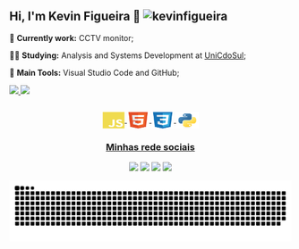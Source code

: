 ## Hi, I'm Kevin Figueira 👋 <img src="https://komarev.com/ghpvc/?username=kevinfigueira&color=green" alt="kevinfigueira" /> 
🔭 **Currently work:** CCTV monitor;

:man_student: **Studying:** Analysis and Systems Development at [UniCdoSul](https://www.cruzeirodosul.edu.br/);

:school_satchel: **Main Tools:** Visual Studio Code and GitHub;

<div>
  <a href="https://github.com/kevinfigueira">
  <img height="160em" src="https://github-readme-stats.vercel.app/api?username=kevinfigueira&show_icons=true&theme=dark&include_all_commits=true&count_private=true"/>
  <img height="160em" src="https://github-readme-stats.vercel.app/api/top-langs/?username=kevinfigueira&layout=compact&langs_count=7&theme=dark"/>
</div>
  
  ##
  
<div align="center" style="display: inline_blocstyle="border-radius:2;"k">
  <img align="center" alt="kevin-Js" height="30" width="40" src="https://raw.githubusercontent.com/devicons/devicon/master/icons/javascript/javascript-plain.svg">
  <img align="center" alt="kevin-HTML" height="30" width="40" src="https://raw.githubusercontent.com/devicons/devicon/master/icons/html5/html5-original.svg">
  <img align="center" alt="kevin-CSS" height="30" width="40" src="https://raw.githubusercontent.com/devicons/devicon/master/icons/css3/css3-original.svg">
  <img align="center" alt="kevin-Python" height="30" width="40" src="https://raw.githubusercontent.com/devicons/devicon/master/icons/python/python-original.svg">
</div>
<h3 align="center" >Minhas rede sociais</h3>
  
<div align="center">
 <a href="https://www.instagram.com/_kevinfigueira_/" target="_blank"><img src="https://img.shields.io/badge/Instagram-E4405F?style=for-the-badge&logo=instagram&logoColor=white" target="_blank" style="border-radius:2;"></a>
  <a href="https://discord.gg/HdhKHap8GD" target="_blank"><img src="https://img.shields.io/badge/Discord-7289DA?style=for-the-badge&logo=discord&logoColor=white" target="_blank"></a> 
  <a href = "mailto:kevinevesilva@gmail.com"><img src="https://img.shields.io/badge/-Gmail-%23333?style=for-the-badge&logo=gmail&logoColor=white" target="_blank"></a>
  <a href="https://www.linkedin.com/in/kevin-figueira-0343a0207/" target="_blank"><img src="https://img.shields.io/badge/-LinkedIn-%230077B5?style=for-the-badge&logo=linkedin&logoColor=white" target="_blank"></a> 

  
  ![Snake animation](https://github.com/kevinfigueira/kevinfigueira/blob/output/github-contribution-grid-snake.svg)
</div>

